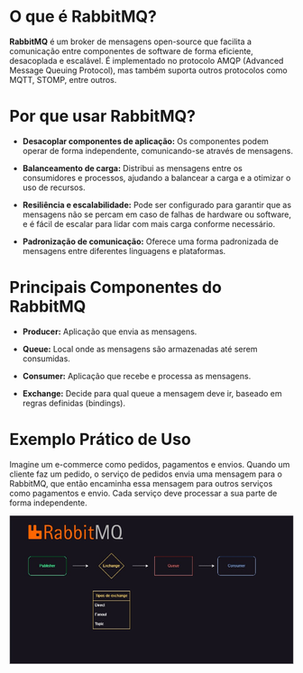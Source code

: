 # O que é RabbitMQ?

**RabbitMQ** é um broker de mensagens open-source que facilita a comunicação entre componentes de software de forma eficiente, desacoplada e escalável. É implementado no protocolo AMQP (Advanced Message Queuing Protocol), mas também suporta outros protocolos como MQTT, STOMP, entre outros.

# Por que usar RabbitMQ?

- **Desacoplar componentes de aplicação:** Os componentes podem operar de forma independente, comunicando-se através de mensagens.

- **Balanceamento de carga:** Distribui as mensagens entre os consumidores e processos, ajudando a balancear a carga e a otimizar o uso de recursos.

- **Resiliência e escalabilidade:** Pode ser configurado para garantir que as mensagens não se percam em caso de falhas de hardware ou software, e é fácil de escalar para lidar com mais carga conforme necessário.

- **Padronização de comunicação:** Oferece uma forma padronizada de mensagens entre diferentes linguagens e plataformas.

# Principais Componentes do RabbitMQ

- **Producer:** Aplicação que envia as mensagens.

- **Queue:** Local onde as mensagens são armazenadas até serem consumidas.

- **Consumer:** Aplicação que recebe e processa as mensagens.

- **Exchange:** Decide para qual queue a mensagem deve ir, baseado em regras definidas (bindings).

# Exemplo Prático de Uso

Imagine um e-commerce como pedidos, pagamentos e envios. Quando um cliente faz um pedido, o serviço de pedidos envia uma mensagem para o RabbitMQ, que então encaminha essa mensagem para outros serviços como pagamentos e envio. Cada serviço deve processar a sua parte de forma independente.

![alt text](image-1.png)